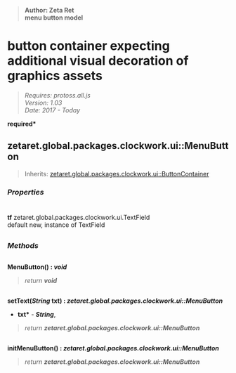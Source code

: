 > __Author: Zeta Ret__  
> __menu button model__  
# button container expecting additional visual decoration of graphics assets  
> *Requires: protoss.all.js*  
> *Version: 1.03*  
> *Date: 2017 - Today*  

__required*__

## zetaret.global.packages.clockwork.ui::MenuButton  
> Inherits: [zetaret.global.packages.clockwork.ui::ButtonContainer](ButtonContainer.md)  

### *Properties*  

#  
__tf__ zetaret.global.packages.clockwork.ui.TextField  
default new, instance of TextField  


##  
### *Methods*  

##  
__MenuButton() : *void*__  
  
> *return __void__*  

##  
__setText(*String* txt) : *zetaret.global.packages.clockwork.ui::MenuButton*__  
  
- __txt*__ - __*String*__,   
> *return __zetaret.global.packages.clockwork.ui::MenuButton__*  

##  
__initMenuButton() : *zetaret.global.packages.clockwork.ui::MenuButton*__  
  
> *return __zetaret.global.packages.clockwork.ui::MenuButton__*  

